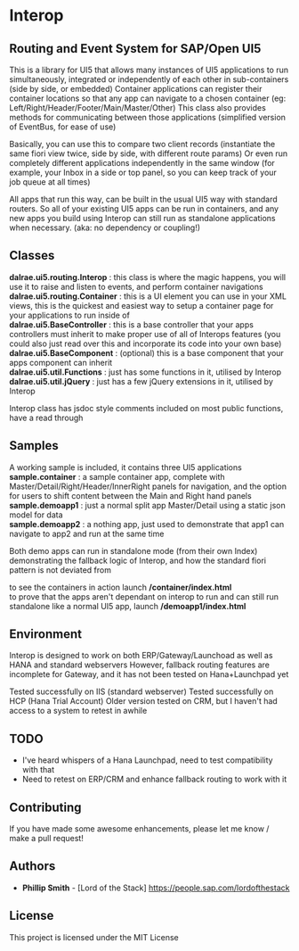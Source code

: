 # Interop 
## Routing and Event System for SAP/Open UI5

This is a library for UI5 that allows many instances of UI5 applications to run simultaneously, integrated or independently of each other in sub-containers (side by side, or embedded)
Container applications can register their container locations so that any app can navigate to a chosen container (eg: Left/Right/Header/Footer/Main/Master/Other)
This class also provides methods for communicating between those applications (simplified version of EventBus, for ease of use)

Basically, you can use this to compare two client records (instantiate the same fiori view twice, side by side, with different route params)
Or even run completely different applications independently in the same window (for example, your Inbox in a side or top panel, so you can keep track of your job queue at all times)

All apps that run this way, can be built in the usual UI5 way with standard routers. So all of your existing UI5 apps can be run in containers, and any new apps you build using Interop can still run as standalone applications when necessary. (aka: no dependency or coupling!)


## Classes

**dalrae.ui5.routing.Interop** : this class is where the magic happens, you will use it to raise and listen to events, and perform container navigations  
**dalrae.ui5.routing.Container** : this is a UI element you can use in your XML views, this is the quickest and easiest way to setup a container page for your applications to run inside of  
**dalrae.ui5.BaseController** : this is a base controller that your apps controllers must inherit to make proper use of all of Interops features (you could also just read over this and incorporate its code into your own base)  
**dalrae.ui5.BaseComponent** : (optional) this is a base component that your apps component can inherit  
**dalrae.ui5.util.Functions** : just has some functions in it, utilised by Interop  
**dalrae.ui5.util.jQuery** : just has a few jQuery extensions in it, utilised by Interop  
  
Interop class has jsdoc style comments included on most public functions, have a read through  

## Samples

A working sample is included, it contains three UI5 applications  
**sample.container** : a sample container app, complete with Master/Detail/Right/Header/InnerRight panels for navigation, and the option for users to shift content between the Main and Right hand panels  
**sample.demoapp1** : just a normal split app Master/Detail using a static json model for data  
**sample.demoapp2** : a nothing app, just used to demonstrate that app1 can navigate to app2 and run at the same time  

Both demo apps can run in standalone mode (from their own Index)
demonstrating the fallback logic of Interop, and how the standard fiori pattern is not deviated from

to see the containers in action launch **/container/index.html**  
to prove that the apps aren't dependant on interop to run and can still run standalone like a normal UI5 app, launch **/demoapp1/index.html**  

## Environment

Interop is designed to work on both ERP/Gateway/Launchoad as well as HANA and standard webservers 
However, fallback routing features are incomplete for Gateway, and it has not been tested on Hana+Launchpad yet

Tested successfully on IIS (standard webserver)
Tested successfully on HCP (Hana Trial Account)
Older version tested on CRM, but I haven't had access to a system to retest in awhile

## TODO

- I've heard whispers of a Hana Launchpad, need to test compatibility with that
- Need to retest on ERP/CRM and enhance fallback routing to work with it

## Contributing

If you have made some awesome enhancements, please let me know / make a pull request!

## Authors

* **Phillip Smith** - [Lord of the Stack] https://people.sap.com/lordofthestack  

## License

This project is licensed under the MIT License

